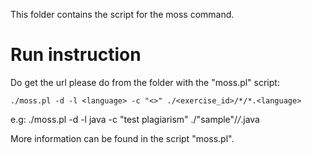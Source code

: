 This folder contains the script for the moss command.

# Run instruction

Do get the url please do from the folder with the "moss.pl" script:

    ./moss.pl -d -l <language> -c "<>" ./<exercise_id>/*/*.<language>

e.g:
    ./moss.pl -d -l java -c "test plagiarism" ./"sample"/*/*.java

More information can be found in the script "moss.pl".
